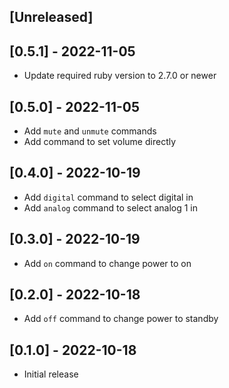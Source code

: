 ## [Unreleased]

## [0.5.1] - 2022-11-05

- Update required ruby version to 2.7.0 or newer

## [0.5.0] - 2022-11-05

- Add `mute` and `unmute` commands
- Add command to set volume directly

## [0.4.0] - 2022-10-19

- Add `digital` command to select digital in
- Add `analog` command to select analog 1 in

## [0.3.0] - 2022-10-19

- Add `on` command to change power to on

## [0.2.0] - 2022-10-18

- Add `off` command to change power to standby

## [0.1.0] - 2022-10-18

- Initial release
